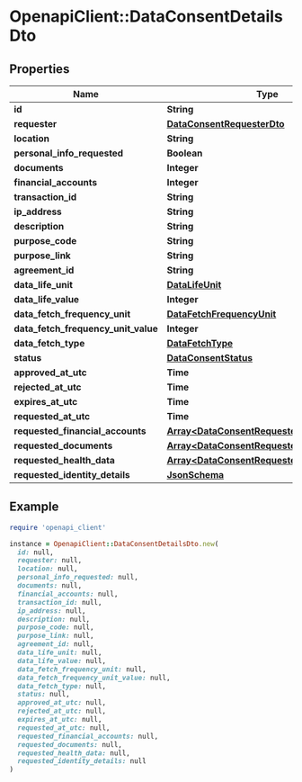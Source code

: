 # OpenapiClient::DataConsentDetailsDto

## Properties

| Name | Type | Description | Notes |
| ---- | ---- | ----------- | ----- |
| **id** | **String** |  | [optional] |
| **requester** | [**DataConsentRequesterDto**](DataConsentRequesterDto.md) |  | [optional] |
| **location** | **String** |  | [optional] |
| **personal_info_requested** | **Boolean** |  | [optional] |
| **documents** | **Integer** |  | [optional] |
| **financial_accounts** | **Integer** |  | [optional] |
| **transaction_id** | **String** |  | [optional] |
| **ip_address** | **String** |  | [optional] |
| **description** | **String** |  | [optional] |
| **purpose_code** | **String** |  | [optional] |
| **purpose_link** | **String** |  | [optional] |
| **agreement_id** | **String** |  | [optional] |
| **data_life_unit** | [**DataLifeUnit**](DataLifeUnit.md) |  | [optional] |
| **data_life_value** | **Integer** |  | [optional] |
| **data_fetch_frequency_unit** | [**DataFetchFrequencyUnit**](DataFetchFrequencyUnit.md) |  | [optional] |
| **data_fetch_frequency_unit_value** | **Integer** |  | [optional] |
| **data_fetch_type** | [**DataFetchType**](DataFetchType.md) |  | [optional] |
| **status** | [**DataConsentStatus**](DataConsentStatus.md) |  | [optional] |
| **approved_at_utc** | **Time** |  | [optional] |
| **rejected_at_utc** | **Time** |  | [optional] |
| **expires_at_utc** | **Time** |  | [optional] |
| **requested_at_utc** | **Time** |  | [optional] |
| **requested_financial_accounts** | [**Array&lt;DataConsentRequestedAccountDto&gt;**](DataConsentRequestedAccountDto.md) |  | [optional] |
| **requested_documents** | [**Array&lt;DataConsentRequestedDocumentDto&gt;**](DataConsentRequestedDocumentDto.md) |  | [optional] |
| **requested_health_data** | [**Array&lt;DataConsentRequestedDocument&gt;**](DataConsentRequestedDocument.md) |  | [optional] |
| **requested_identity_details** | [**JsonSchema**](JsonSchema.md) |  | [optional] |

## Example

```ruby
require 'openapi_client'

instance = OpenapiClient::DataConsentDetailsDto.new(
  id: null,
  requester: null,
  location: null,
  personal_info_requested: null,
  documents: null,
  financial_accounts: null,
  transaction_id: null,
  ip_address: null,
  description: null,
  purpose_code: null,
  purpose_link: null,
  agreement_id: null,
  data_life_unit: null,
  data_life_value: null,
  data_fetch_frequency_unit: null,
  data_fetch_frequency_unit_value: null,
  data_fetch_type: null,
  status: null,
  approved_at_utc: null,
  rejected_at_utc: null,
  expires_at_utc: null,
  requested_at_utc: null,
  requested_financial_accounts: null,
  requested_documents: null,
  requested_health_data: null,
  requested_identity_details: null
)
```

